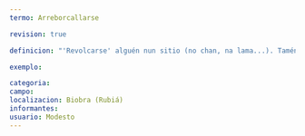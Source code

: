 ```yaml
---
termo: Arreborcallarse

revision: true

definicion: "'Revolcarse' alguén nun sitio (no chan, na lama...). Tamén se di: botarse a arreborcallois (a voltas) por unha pendente abaixo."

exemplo:

categoria:
campo:
localizacion: Biobra (Rubiá)
informantes:
usuario: Modesto
---
```

